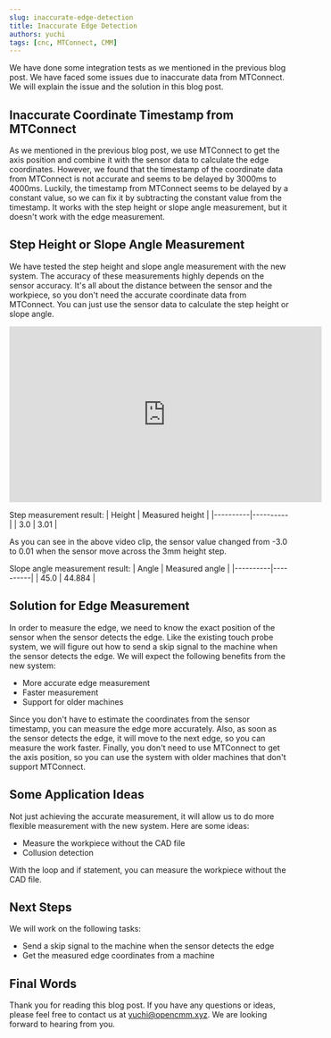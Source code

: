 ```yaml
---
slug: inaccurate-edge-detection
title: Inaccurate Edge Detection
authors: yuchi
tags: [cnc, MTConnect, CMM]
---
```


We have done some integration tests as we mentioned in the previous blog post. We have faced some issues due to inaccurate data from MTConnect. We will explain the issue and the solution in this blog post.

<!--truncate-->

## Inaccurate Coordinate Timestamp from MTConnect
As we mentioned in the previous blog post, we use MTConnect to get the axis position and combine it with the sensor data to calculate the edge coordinates. However, we found that the timestamp of the coordinate data from MTConnect is not accurate and seems to be delayed by 3000ms to 4000ms. Luckily, the timestamp from MTConnect seems to be delayed by a constant value, so we can fix it by subtracting the constant value from the timestamp. It works with the step height or slope angle measurement, but it doesn't work with the edge measurement.


## Step Height or Slope Angle Measurement
We have tested the step height and slope angle measurement with the new system. The accuracy of these measurements highly depends on the sensor accuracy. It's all about the distance between the sensor and the workpiece, so you don't need the accurate coordinate data from MTConnect. You can just use the sensor data to calculate the step height or slope angle. 

<iframe width="560" height="315" src="https://www.youtube.com/embed/zrbSc18OP-w?si=C6dOWYH0r76gZY42&amp;start=25" title="YouTube video player" frameborder="0" allow="accelerometer; autoplay; clipboard-write; encrypted-media; gyroscope; picture-in-picture; web-share" allowfullscreen></iframe>

Step measurement result:
| Height | Measured height |
|----------|----------|
|   3.0   |   3.01   |


As you can see in the above video clip, the sensor value changed from -3.0 to 0.01 when the sensor move across the 3mm height step.


Slope angle measurement result:
| Angle | Measured angle |
|----------|----------|
|   45.0   |    44.884   |

## Solution for Edge Measurement
In order to measure the edge, we need to know the exact position of the sensor when the sensor detects the edge. Like the existing touch probe system, we will figure out how to send a skip signal to the machine when the sensor detects the edge. We will expect the following benefits from the new system:

- More accurate edge measurement
- Faster measurement
- Support for older machines

Since you don't have to estimate the coordinates from the sensor timestamp, you can measure the edge more accurately. Also, as soon as the sensor detects the edge, it will move to the next edge, so you can measure the work faster. Finally, you don't need to use MTConnect to get the axis position, so you can use the system with older machines that don't support MTConnect.

## Some Application Ideas
Not just achieving the accurate measurement, it will allow us to do more flexible measurement with the new system. Here are some ideas:
- Measure the workpiece without the CAD file
- Collusion detection

With the loop and if statement, you can measure the workpiece without the CAD file.

## Next Steps
We will work on the following tasks:
- Send a skip signal to the machine when the sensor detects the edge
- Get the measured edge coordinates from a machine

## Final Words
Thank you for reading this blog post. If you have any questions or ideas, please feel free to contact us at [yuchi@opencmm.xyz](mailto:yuchi@opencmm.xyz?subject=OpenCMM%20Inquiry). We are looking forward to hearing from you.